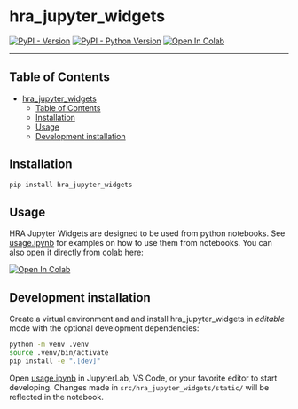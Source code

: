 # hra_jupyter_widgets

[![PyPI - Version](https://img.shields.io/pypi/v/hra-jupyter-widgets.svg)](https://pypi.org/project/hra-jupyter-widgets)
[![PyPI - Python Version](https://img.shields.io/pypi/pyversions/hra-jupyter-widgets.svg)](https://pypi.org/project/hra-jupyter-widgets)
<a target="_blank" href="https://colab.research.google.com/github/x-atlas-consortia/hra-jupyter-widgets/blob/main/usage.ipynb"><img src="https://colab.research.google.com/assets/colab-badge.svg" alt="Open In Colab"/></a>

-----

## Table of Contents

- [hra\_jupyter\_widgets](#hra_jupyter_widgets)
  - [Table of Contents](#table-of-contents)
  - [Installation](#installation)
  - [Usage](#usage)
  - [Development installation](#development-installation)

## Installation

```sh
pip install hra_jupyter_widgets
```

## Usage

HRA Jupyter Widgets are designed to be used from python notebooks. See [usage.ipynb](usage.ipynb) for examples on how to use them from notebooks. You can also open it directly from colab here:

<a target="_blank" href="https://colab.research.google.com/github/x-atlas-consortia/hra-jupyter-widgets/blob/main/usage.ipynb"><img src="https://colab.research.google.com/assets/colab-badge.svg" alt="Open In Colab"/></a>

## Development installation

Create a virtual environment and and install hra_jupyter_widgets in *editable* mode with the
optional development dependencies:

```sh
python -m venv .venv
source .venv/bin/activate
pip install -e ".[dev]"
```

Open [usage.ipynb](usage.ipynb) in JupyterLab, VS Code, or your favorite editor
to start developing. Changes made in `src/hra_jupyter_widgets/static/` will be reflected
in the notebook.
